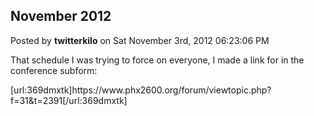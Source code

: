 ## November 2012
Posted by **twitterkilo** on Sat November 3rd, 2012 06:23:06 PM

That schedule I was trying to force on everyone, I made a link for in the conference subform:

[url:369dmxtk]https&#58;//www&#46;phx2600&#46;org/forum/viewtopic&#46;php?f=31&amp;t=2391[/url:369dmxtk]
